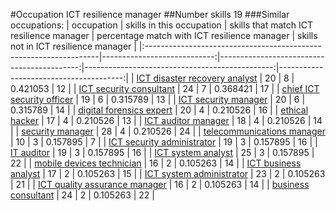 #Occupation ICT resilience manager
##Number skills 19
###Similar occupations:
| occupation                                                        |   skills in this occupation |   skills that match ICT resilience manager |   percentage match with ICT resilience manager |   skills not in ICT resilience manager |
|:------------------------------------------------------------------|----------------------------:|-------------------------------------------:|-----------------------------------------------:|---------------------------------------:|
| [ICT disaster recovery analyst](ICT_disaster_recovery_analyst.md) |                          20 |                                          8 |                                       0.421053 |                                     12 |
| [ICT security consultant](ICT_security_consultant.md)             |                          24 |                                          7 |                                       0.368421 |                                     17 |
| [chief ICT security officer](chief_ICT_security_officer.md)       |                          19 |                                          6 |                                       0.315789 |                                     13 |
| [ICT security manager](ICT_security_manager.md)                   |                          20 |                                          6 |                                       0.315789 |                                     14 |
| [digital forensics expert](digital_forensics_expert.md)           |                          20 |                                          4 |                                       0.210526 |                                     16 |
| [ethical hacker](ethical_hacker.md)                               |                          17 |                                          4 |                                       0.210526 |                                     13 |
| [ICT auditor manager](ICT_auditor_manager.md)                     |                          18 |                                          4 |                                       0.210526 |                                     14 |
| [security manager](security_manager.md)                           |                          28 |                                          4 |                                       0.210526 |                                     24 |
| [telecommunications manager](telecommunications_manager.md)       |                          10 |                                          3 |                                       0.157895 |                                      7 |
| [ICT security administrator](ICT_security_administrator.md)       |                          19 |                                          3 |                                       0.157895 |                                     16 |
| [IT auditor](IT_auditor.md)                                       |                          19 |                                          3 |                                       0.157895 |                                     16 |
| [ICT system analyst](ICT_system_analyst.md)                       |                          25 |                                          3 |                                       0.157895 |                                     22 |
| [mobile devices technician](mobile_devices_technician.md)         |                          16 |                                          2 |                                       0.105263 |                                     14 |
| [ICT business analyst](ICT_business_analyst.md)                   |                          17 |                                          2 |                                       0.105263 |                                     15 |
| [ICT system administrator](ICT_system_administrator.md)           |                          23 |                                          2 |                                       0.105263 |                                     21 |
| [ICT quality assurance manager](ICT_quality_assurance_manager.md) |                          16 |                                          2 |                                       0.105263 |                                     14 |
| [business consultant](business_consultant.md)                     |                          24 |                                          2 |                                       0.105263 |                                     22 |
